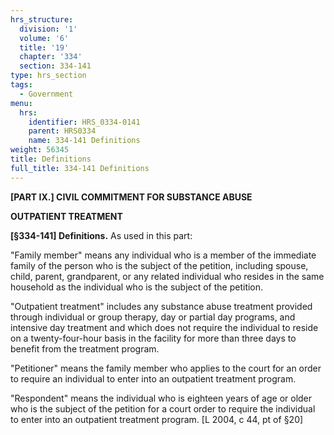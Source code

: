 ```yaml
---
hrs_structure:
  division: '1'
  volume: '6'
  title: '19'
  chapter: '334'
  section: 334-141
type: hrs_section
tags:
  - Government
menu:
  hrs:
    identifier: HRS_0334-0141
    parent: HRS0334
    name: 334-141 Definitions
weight: 56345
title: Definitions
full_title: 334-141 Definitions
---
```

**[PART IX.] CIVIL COMMITMENT FOR SUBSTANCE ABUSE**

**OUTPATIENT TREATMENT**

**[§334-141] Definitions.** As used in this part:

"Family member" means any individual who is a member of the immediate family of the person who is the subject of the petition, including spouse, child, parent, grandparent, or any related individual who resides in the same household as the individual who is the subject of the petition.

"Outpatient treatment" includes any substance abuse treatment provided through individual or group therapy, day or partial day programs, and intensive day treatment and which does not require the individual to reside on a twenty-four-hour basis in the facility for more than three days to benefit from the treatment program.

"Petitioner" means the family member who applies to the court for an order to require an individual to enter into an outpatient treatment program.

"Respondent" means the individual who is eighteen years of age or older who is the subject of the petition for a court order to require the individual to enter into an outpatient treatment program. [L 2004, c 44, pt of §20]